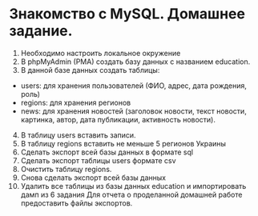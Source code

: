 # Знакомство с MySQL. Домашнее задание.

1) Необходимо настроить локальное окружение
2) В phpMyAdmin (PMA) создать базу данных с названием education.
3) В данной базе данных создать таблицы:
- users: для хранения пользователей (ФИО, адрес, дата рождения,
роль)
- regions: для хранения регионов
- news: для хранения новостей (заголовок новости, текст новости,
картинка, автор, дата публикации, активность новости).
4) В таблицу users вставить записи.
5) В таблицу regions вставить не меньше 5 регионов Украины
6) Сделать экспорт всей базы данных в формате sql
7) Сделать экспорт таблицы users формате csv
8) Очистить таблицу regions.
9) Снова сделать экспорт всей базы данных
10) Удалить все таблицы из базы данных education и импортировать
дамп из 6 задания
Для отчета о проделанной домашней работе предоставить файлы
экспортов.